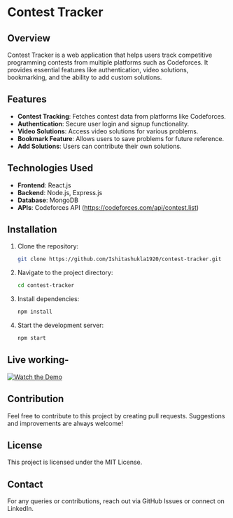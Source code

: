 # Contest Tracker

## Overview
Contest Tracker is a web application that helps users track competitive programming contests from multiple platforms such as Codeforces. It provides essential features like authentication, video solutions, bookmarking, and the ability to add custom solutions.

## Features
- **Contest Tracking**: Fetches contest data from platforms like Codeforces.
- **Authentication**: Secure user login and signup functionality.
- **Video Solutions**: Access video solutions for various problems.
- **Bookmark Feature**: Allows users to save problems for future reference.
- **Add Solutions**: Users can contribute their own solutions.

## Technologies Used
- **Frontend**: React.js
- **Backend**: Node.js, Express.js
- **Database**: MongoDB
- **APIs**: Codeforces API (https://codeforces.com/api/contest.list)


## Installation
1. Clone the repository:
   ```sh
   git clone https://github.com/Ishitashukla1920/contest-tracker.git
   ```
2. Navigate to the project directory:
   ```sh
   cd contest-tracker
   ```
3. Install dependencies:
   ```sh
   npm install
   ```
4. Start the development server:
   ```sh
   npm start
   ```
## Live working- 
[![Watch the Demo](https://img.youtube.com/vi/abc123XYZ/0.jpg)](https://raw.githubusercontent.com/Ishitashukla1920/contest-tracker/main/Vite%20%2B%20React%20-%20Google%20Chrome%202025-03-19%2019-09-33.mp4)



## Contribution
Feel free to contribute to this project by creating pull requests. Suggestions and improvements are always welcome!

## License
This project is licensed under the MIT License.

## Contact
For any queries or contributions, reach out via GitHub Issues or connect on LinkedIn.
